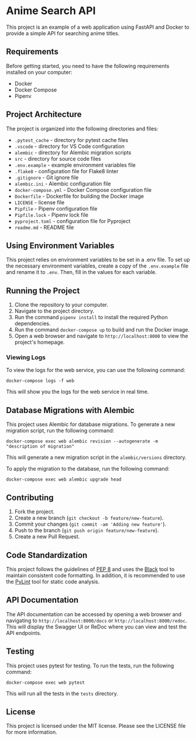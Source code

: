 # Anime Search API

This project is an example of a web application using FastAPI and Docker to provide a simple API for searching anime titles.

## Requirements

Before getting started, you need to have the following requirements installed on your computer:

- Docker
- Docker Compose
- Pipenv

## Project Architecture

The project is organized into the following directories and files:

- `.pytest_cache` - directory for pytest cache files
- `.vscode` - directory for VS Code configuration
- `alembic` - directory for Alembic migration scripts
- `src` - directory for source code files
- `.env.example` - example environment variables file
- `.flake8` - configuration file for Flake8 linter
- `.gitignore` - Git ignore file
- `alembic.ini` - Alembic configuration file
- `docker-compose.yml` - Docker Compose configuration file
- `Dockerfile` - Dockerfile for building the Docker image
- `LICENSE` - license file
- `Pipfile` - Pipenv configuration file
- `Pipfile.lock` - Pipenv lock file
- `pyproject.toml` - configuration file for Pyproject
- `readme.md` - README file

## Using Environment Variables

This project relies on environment variables to be set in a .env file. To set up the necessary environment variables, create a copy of the `.env.example` file and rename it to `.env`. Then, fill in the values for each variable.

## Running the Project

1. Clone the repository to your computer.
2. Navigate to the project directory.
3. Run the command `pipenv install` to install the required Python dependencies.
4. Run the command `docker-compose up` to build and run the Docker image.
5. Open a web browser and navigate to `http://localhost:8000` to view the project's homepage.

### Viewing Logs

To view the logs for the web service, you can use the following command:

`docker-compose logs -f web`

This will show you the logs for the web service in real time.

## Database Migrations with Alembic

This project uses Alembic for database migrations. To generate a new migration script, run the following command:

`docker-compose exec web alembic revision --autogenerate -m "description of migration"`

This will generate a new migration script in the `alembic/versions` directory.

To apply the migration to the database, run the following command:

`docker-compose exec web alembic upgrade head`

## Contributing

1. Fork the project.
2. Create a new branch (`git checkout -b feature/new-feature`).
3. Commit your changes (`git commit -am 'Adding new feature'`).
4. Push to the branch (`git push origin feature/new-feature`).
5. Create a new Pull Request.

## Code Standardization

This project follows the guidelines of [PEP 8](https://www.python.org/dev/peps/pep-0008/) and uses the [Black](https://github.com/psf/black) tool to maintain consistent code formatting. In addition, it is recommended to use the [PyLint](https://www.pylint.org/) tool for static code analysis.

## API Documentation

The API documentation can be accessed by opening a web browser and navigating to `http://localhost:8000/docs` or `http://localhost:8000/redoc`. This will display the Swagger UI or ReDoc where you can view and test the API endpoints.

## Testing

This project uses pytest for testing. To run the tests, run the following command:

`docker-compose exec web pytest`

This will run all the tests in the `tests` directory.

## License

This project is licensed under the MIT license. Please see the LICENSE file for more information.
